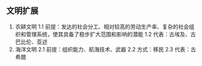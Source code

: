 ## 文明扩展
1. 农耕文明
	1.1 前提：发达的社会分工、相对较高的劳动生产率、复杂的社会组织和管理系统，使其具备了稳步扩大范围和影响的潜能
	 1.2 代表：古埃及、古巴比伦、亚述
  2. 海洋文明
	  2.1 前提：组织能力、航海技术、武器
	   2.2 方式：移民
	  2.3 代表：古希腊

